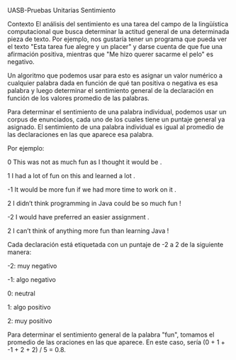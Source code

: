 UASB-Pruebas Unitarias Sentimiento

Contexto El análisis del sentimiento es una tarea del campo de la lingüística computacional que busca determinar la actitud general de una determinada pieza de texto. Por ejemplo, nos gustaría tener un programa que pueda ver el texto "Esta tarea fue alegre y un placer" y darse cuenta de que fue una afirmación positiva, mientras que "Me hizo querer sacarme el pelo" es negativo.

Un algoritmo que podemos usar para esto es asignar un valor numérico a cualquier palabra dada en función de qué tan positiva o negativa es esa palabra y luego determinar el sentimiento general de la declaración en función de los valores promedio de las palabras.

Para determinar el sentimiento de una palabra individual, podemos usar un corpus de enunciados, cada uno de los cuales tiene un puntaje general ya asignado. El sentimiento de una palabra individual es igual al promedio de las declaraciones en las que aparece esa palabra.

Por ejemplo:

0 This was not as much fun as I thought it would be .

1 I had a lot of fun on this and learned a lot .

-1 It would be more fun if we had more time to work on it .

2 I didn’t think programming in Java could be so much fun !

-2 I would have preferred an easier assignment .

2 I can’t think of anything more fun than learning Java !

Cada declaración está etiquetada con un puntaje de -2 a 2 de la siguiente manera:

-2: muy negativo

-1: algo negativo

0: neutral

1: algo positivo

2: muy positivo

Para determinar el sentimiento general de la palabra "fun", tomamos el promedio de las oraciones en las que aparece. En este caso, sería (0 + 1 + -1 + 2 + 2) / 5 = 0.8.
